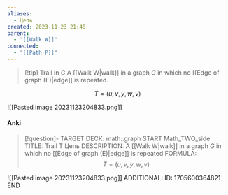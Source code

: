 ```yaml
---
aliases:
  - Цепь
created: 2023-11-23 21:48
parent:
  - "[[Walk W]]"
connected:
  - "[[Path P]]"
---
```


> [!tip] Trail in $G$
A [[Walk W|walk]] in a graph $G$ in which no [[Edge of graph (E)|edge]] is repeated.

$$T = (u,v,y,w,v)$$

![[Pasted image 20231123204833.png]]

#### Anki
> [!question]-
TARGET DECK: math::graph
START
Math_TWO_side
TITLE: Trail T
Цепь
DESCRIPTION: A [[Walk W|walk]] in a graph $G$ in which no [[Edge of graph (E)|edge]] is repeated
FORMULA: $$T = (u,v,y,w,v)$$

![[Pasted image 20231123204833.png]]
ADDITIONAL:
ID: 1705600364821
END








